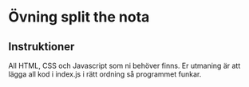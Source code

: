 # Övning split the nota

## Instruktioner

All HTML, CSS och Javascript som ni behöver finns. Er utmaning är att lägga all kod i index.js i rätt ordning så programmet funkar.